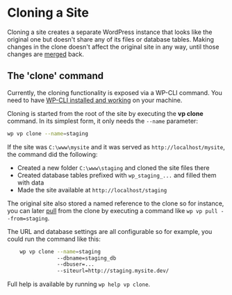 # Cloning a Site #

Cloning a site creates a separate WordPress instance that looks like the original one but doesn't share any of its files or database tables. Making changes in the clone doesn't affect the original site in any way, until those changes are [merged](./merging.md) back.


## The 'clone' command

Currently, the cloning functionality is exposed via a WP-CLI command. You need to have [WP-CLI installed and working](../feature-focus/wp-cli.md) on your machine.

Cloning is started from the root of the site by executing the **vp clone** command. In its simplest form, it only needs the `--name` parameter:

``` bash
wp vp clone --name=staging
```

If the site was `C:\www\mysite` and it was served as `http://localhost/mysite`, the command did the following:

 * Created a new folder `C:\www\staging` and cloned the site files there
 * Created database tables prefixed with `wp_staging_...` and filled them with data
 * Made the site available at `http://localhost/staging`

The original site also stored a named reference to the clone so for instance, you can later [pull](./merging.md) from the clone by executing a command like `wp vp pull --from=staging`.

The URL and database settings are all configurable so for example, you could run the command like this:

``` bash
    wp vp clone --name=staging
                --dbname=staging_db
                --dbuser=...
                --siteurl=http://staging.mysite.dev/
```

Full help is available by running `wp help vp clone`.

